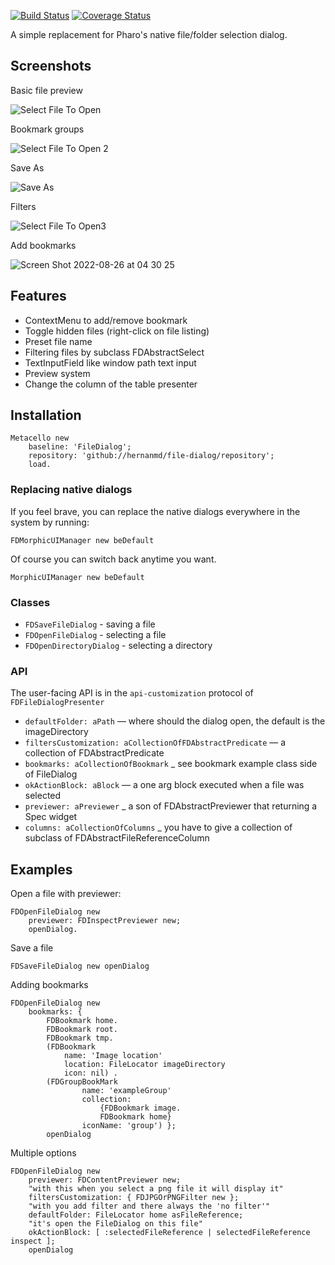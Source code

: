 [![Build Status](https://travis-ci.org/pharo-contributions/file-dialog.svg?branch=master)](https://travis-ci.org/pharo-contributions/file-dialog) [![Coverage Status](https://coveralls.io/repos/github/pharo-contributions/file-dialog/badge.svg)](https://coveralls.io/github/pharo-contributions/file-dialog)

A simple replacement for Pharo's native file/folder selection dialog.

## Screenshots

Basic file preview

![Select File To Open](https://user-images.githubusercontent.com/4825959/186803185-60c28364-3865-4471-820c-f2a45a3728e9.png)

Bookmark groups

![Select File To Open 2](https://user-images.githubusercontent.com/4825959/186803188-07dd53d8-376a-4774-acc2-0c99dc9ea5b5.png)

Save As

![Save As](https://user-images.githubusercontent.com/4825959/186803211-da1b19a4-ec13-4806-a68c-cd86d9a32db4.png)

Filters

![Select File To Open3](https://user-images.githubusercontent.com/4825959/186803201-305fa0a5-01a6-4469-bd50-838e55be2cae.png)

Add bookmarks

![Screen Shot 2022-08-26 at 04 30 25](https://user-images.githubusercontent.com/4825959/186803914-a4ace3e4-aaae-4d2c-a17d-e29ef50a2527.png)

## Features

* ContextMenu to add/remove bookmark
* Toggle hidden files (right-click on file listing)
* Preset file name
* Filtering files by subclass FDAbstractSelect
* TextInputField like window path text input
* Preview system
* Change the column of the table presenter

## Installation

```smalltalk
Metacello new
	baseline: 'FileDialog';
	repository: 'github://hernanmd/file-dialog/repository';
	load.
```

### Replacing native dialogs

If you feel brave, you can replace the native dialogs everywhere in the system by running:

```smalltalk
FDMorphicUIManager new beDefault
```

Of course you can switch back anytime you want.

```smalltalk
MorphicUIManager new beDefault
```

### Classes

* `FDSaveFileDialog` - saving a file
* `FDOpenFileDialog` - selecting a file
* `FDOpenDirectoryDialog` - selecting a directory

### API

The user-facing API is in the `api-customization` protocol of `FDFileDialogPresenter`

* `defaultFolder: aPath` — where should the dialog open, the default is the imageDirectory
* `filtersCustomization: aCollectionOfFDAbstractPredicate` — a collection of FDAbstractPredicate
* `bookmarks: aCollectionOfBookmark` _ see bookmark example class side of FileDialog
* `okActionBlock: aBlock` — a one arg block executed when a file was selected
* `previewer: aPreviewer` _ a son of FDAbstractPreviewer that returning a Spec widget 
* `columns: aCollectionOfColumns` _ you have to give a collection of subclass of FDAbstractFileReferenceColumn

## Examples

Open a file with previewer:
```smalltalk
FDOpenFileDialog new
	previewer: FDInspectPreviewer new;
	openDialog.
```

Save a file
```smalltalk
FDSaveFileDialog new openDialog 
```

Adding bookmarks
```smalltalk
FDOpenFileDialog new
	bookmarks: {
		FDBookmark home.
		FDBookmark root.
		FDBookmark tmp.
		(FDBookmark
			name: 'Image location'
			location: FileLocator imageDirectory
			icon: nil) .
		(FDGroupBookMark
				name: 'exampleGroup'
				collection:
					{FDBookmark image.
					FDBookmark home}
				iconName: 'group') };
		openDialog
```

Multiple options
```Smalltalk
FDOpenFileDialog new	
	previewer: FDContentPreviewer new;
	"with this when you select a png file it will display it"
	filtersCustomization: { FDJPGOrPNGFilter new };
	"with you add filter and there always the 'no filter'"
	defaultFolder: FileLocator home asFileReference;
	"it's open the FileDialog on this file"
	okActionBlock: [ :selectedFileReference | selectedFileReference inspect ];
	openDialog
```
